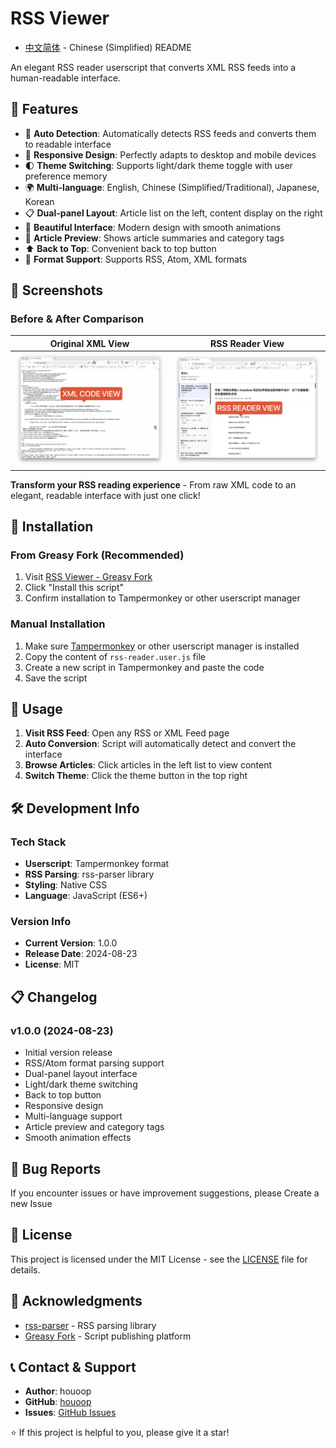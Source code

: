 # RSS Viewer

- [中文简体](README.zh-CN.md) - Chinese (Simplified) README

An elegant RSS reader userscript that converts XML RSS feeds into a human-readable interface.

## 🌟 Features

- 🔄 **Auto Detection**: Automatically detects RSS feeds and converts them to readable interface
- 📱 **Responsive Design**: Perfectly adapts to desktop and mobile devices
- 🌓 **Theme Switching**: Supports light/dark theme toggle with user preference memory
- 🌍 **Multi-language**: English, Chinese (Simplified/Traditional), Japanese, Korean
- 📋 **Dual-panel Layout**: Article list on the left, content display on the right
- 🎨 **Beautiful Interface**: Modern design with smooth animations
- 🔖 **Article Preview**: Shows article summaries and category tags
- ⬆️ **Back to Top**: Convenient back to top button
- 📜 **Format Support**: Supports RSS, Atom, XML formats

## 📸 Screenshots

### Before & After Comparison

| Original XML View | RSS Reader View |
|-------------------|-----------------|
| ![XML Code View](screenshot/xml%20code%20view.jpg) | ![RSS Reader View](screenshot/rss%20reader%20view.jpg) |

**Transform your RSS reading experience** - From raw XML code to an elegant, readable interface with just one click!

## 🚀 Installation

### From Greasy Fork (Recommended)

1. Visit [RSS Viewer - Greasy Fork](https://greasyfork.org/scripts/546910-rss-viewer)
2. Click "Install this script"
3. Confirm installation to Tampermonkey or other userscript manager

### Manual Installation

1. Make sure [Tampermonkey](https://www.tampermonkey.net/) or other userscript manager is installed
2. Copy the content of `rss-reader.user.js` file
3. Create a new script in Tampermonkey and paste the code
4. Save the script

## 📖 Usage

1. **Visit RSS Feed**: Open any RSS or XML Feed page
2. **Auto Conversion**: Script will automatically detect and convert the interface
3. **Browse Articles**: Click articles in the left list to view content
4. **Switch Theme**: Click the theme button in the top right



## 🛠️ Development Info

### Tech Stack
- **Userscript**: Tampermonkey format
- **RSS Parsing**: rss-parser library
- **Styling**: Native CSS
- **Language**: JavaScript (ES6+)


### Version Info
- **Current Version**: 1.0.0
- **Release Date**: 2024-08-23
- **License**: MIT

## 📋 Changelog

### v1.0.0 (2024-08-23)
- Initial version release
- RSS/Atom format parsing support
- Dual-panel layout interface
- Light/dark theme switching
- Back to top button
- Responsive design
- Multi-language support
- Article preview and category tags
- Smooth animation effects

## 🐛 Bug Reports

If you encounter issues or have improvement suggestions, please Create a new Issue

## 📄 License

This project is licensed under the MIT License - see the [LICENSE](LICENSE) file for details.

## 🙏 Acknowledgments

- [rss-parser](https://github.com/rbren/rss-parser) - RSS parsing library
- [Greasy Fork](https://greasyfork.org/) - Script publishing platform

## 📞 Contact & Support

- **Author**: houoop
- **GitHub**: [houoop](https://github.com/houoop)
- **Issues**: [GitHub Issues](https://github.com/houoop/rss-viewer/issues)


⭐ If this project is helpful to you, please give it a star!